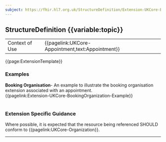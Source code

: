 ```yaml
---
subject: https://fhir.hl7.org.uk/StructureDefinition/Extension-UKCore-BookingOrganization
---
```

## StructureDefinition {{variable:topic}}

<table id="addToTranspose">
<tr><td>Context of Use</td>
<td>{{pagelink:UKCore-Appointment,text:Appointment}}</td>
</tr>
</table>

{{page:ExtensionTemplate}}

<div id="Examples" class="tabcontent">
  <h3>Examples</h3>
  <b>Booking Organisation</b>- An example to illustrate the booking organisation extension associated with an appointment.<br>
{{pagelink:Extension-UKCore-BookingOrganization-Example}}
<br><br>
</div>

<h3 id="guidance-bookingorganization">Extension Specific Guidance</h3>

Where possible, it is expected that the resource being referenced SHOULD conform to {{pagelink:UKCore-Organization}}.

---
